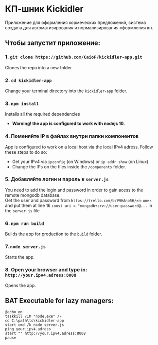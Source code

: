 # КП-шник Kickidler

Приложение для оформления кормеческих предложений, система создана для автоматизирования и нормализирования оформления кп.<br>

## Чтобы запустит приложение:

### 1. `git clone https://github.com/CaioF/kickidler-app.git`<br>
Clones the repo into a new folder.

### 2. `cd kickidler-app`
Change your terminal directory into the `kickidler-app` folder.<br>

### 3. `npm install`
Installs all the required dependencies
* **Warning! the app is configured to work with nodejs 10.**<br>

### 4. Поменяйте IP в файлах внутри папки компонентов
App is configured to work on a local host via the local IPv4 adress. Follow these steps to do so: 
* Get your IPv4 via `ipconfig` (on Windows) or `ip addr show` (on Linux).
* Change the IPs on the files inside the `/components` folder.<br>

### 5. Добавляйте логин и пароль к `server.js`
You need to add the login and password in order to gain acess to the remote mongodb database.<br>
Get the user and password from `https://trello.com/b/V9HAno5H/кп-шник` and put them at line 16 `const uri = "mongodb+srv://user:password@...` in the `server.js` file<br>

### 6. `npm run build`
Builds the app for production to the `build` folder.<br>

### 7. `node server.js`
Starts the app.<br>

### 8. Open your browser and type in: `http://your.ipv4.adress:8008`
Opens the app.<br>

## BAT Executable for lazy managers:
`@echo on`<br>
`taskkill /IM "node.exe" /F`<br>
`cd C:\path\to\kickidler-app`<br>
`start cmd /k node server.js`<br>
`ping your.ipv4.adress`<br>
`start "" http://your.ipv4.adress:8008`<br>
`pause`
